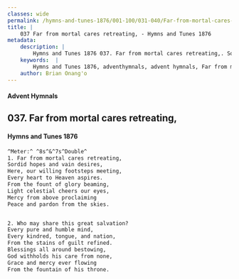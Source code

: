 ```yaml
---
classes: wide
permalink: /hymns-and-tunes-1876/001-100/031-040/Far-from-mortal-cares-retreating,/
title: |
    037 Far from mortal cares retreating, - Hymns and Tunes 1876
metadata:
    description: |
        Hymns and Tunes 1876 037. Far from mortal cares retreating,. Sordid hopes and vain desires, Here, our willing footsteps meeting, Every heart to Heaven aspires. From the fount of glory beaming, Light celestial cheers our eyes, Mercy from above proclaiming Peace and pardon from the skies. 
    keywords:  |
        Hymns and Tunes 1876, adventhymnals, advent hymnals, Far from mortal cares retreating,, Sordid hopes and vain desires,, 
    author: Brian Onang'o
---
```


#### Advent Hymnals
## 037. Far from mortal cares retreating,
####  Hymns and Tunes 1876

```txt
^Meter:^ ^8s^&^7s^Double^
1. Far from mortal cares retreating,
Sordid hopes and vain desires,
Here, our willing footsteps meeting,
Every heart to Heaven aspires.
From the fount of glory beaming,
Light celestial cheers our eyes,
Mercy from above proclaiming
Peace and pardon from the skies.


2. Who may share this great salvation?
Every pure and humble mind,
Every kindred, tongue, and nation,
From the stains of guilt refined.
Blessings all around bestowing,
God withholds his care from none,
Grace and mercy ever flowing
From the fountain of his throne.
```